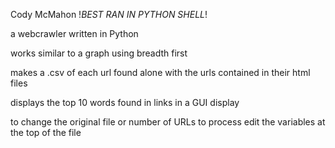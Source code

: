 Cody McMahon
!*BEST RAN IN PYTHON SHELL*!



a webcrawler written in Python

  works similar to a graph using breadth first
  
  makes a .csv of each url found alone with the urls contained in their html files
  
  displays the top 10 words found in links in a GUI display
  
  

to change the original file or number of URLs to process edit the variables at the top of the file
